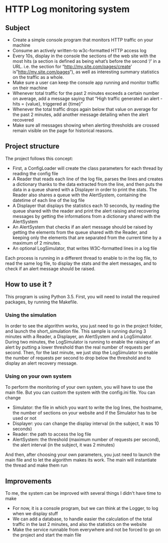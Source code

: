 HTTP Log monitoring system
==========================

Subject
-------

-   Create a simple console program that monitors HTTP traffic on your machine
-   Consume an actively written-to w3c-formatted HTTP access log
-   Every 10s, display in the console the sections of the web site with the most hits (a section is defined as being what’s before the second ‘/’ in a URL. i.e. the section for “<http://my.site.com/pages/create>’ is”<http://my.site.com/pages>“), as well as interesting summary statistics on the traffic as a whole.
-   Make sure a user can keep the console app running and monitor traffic on their machine
-   Whenever total traffic for the past 2 minutes exceeds a certain number on average, add a message saying that “High traffic generated an alert - hits = {value}, triggered at {time}”
-   Whenever the total traffic drops again below that value on average for the past 2 minutes, add another message detailing when the alert recovered
-   Make sure all messages showing when alerting thresholds are crossed remain visible on the page for historical reasons.

Project structure
-----------------

The project follows this concept:

-   First, a ConfigLoader will create the class parameters for each thread by reading the config file
-   A Reader that reads each line of the log file, parses the lines and creates a dictionary thanks to the data extracted from the line, and then puts the data in a queue shared with a Displayer in order to print the stats. The Reader also shares a queue with the AlertSystem, containing the datetime of each line of the log file
-   A Displayer that displays the statistics each 10 seconds, by reading the queue shared with the reader and print the alert raising and recovering messages by getting the informations from a dictionary shared with the AlertSystem
-   An AlertSystem that checks if an alert message should be raised by getting the elements from the queue shared with the Reader, and keeping only the elements that are separated from the current time by a maximum of 2 minutes.
-   An optional LogSimulator, that writes W3C-formatted lines in a log file

Each process is running in a different thread to enable to in the log file, to read the same log file, to display the stats and the alert messages, and to check if an alert message should be raised.

How to use it ?
---------------

This program is using Python 3.5. First, you will need to install the required packages, by running the Makefile.

### Using the simulation

In order to see the algorithm works, you just need to go in the project folder, and launch the short\_simulation file. This sample is running during 3 minutes with a Reader, a Displayer, an AlertSystem and a LogSimulator. During two minutes, the LogSimulator is running to enable the raising of an alert by putting a lower threshold than the real number of requests per second. Then, for the last minute, we just stop the LogSimulator to enable the number of requests per second to drop below the threshold and to display an alert recovery message.

### Using on your own system

To perform the monitoring of your own system, you will have to use the main file. But you can custom the system with the config.ini file. You can change
-   Simulator: the file in which you want to write the log lines, the hostname, the number of sections on your website and if the Simulator has to be used or not
-   Displayer: you can change the display interval (in the subject, it was 10 seconds)
-   Reader: the path to access the log file
-   AlertSystem: the threshold (maximum number of requests per second), the alert interval (in the subject, it was 2 minutes)

And then, after choosing your own parameters, you just need to launch the main file and to let the algorithm makes its work. The main will instantiate the thread and make them run

Improvements
------------

To me, the system can be improved with several things I didn't have time to make
-   For now, it is a console program, but we can think at the Logger, to log when we display stuff
-   We can add a database, to handle easier the calculation of the total traffic in the last 2 minutes, and also the statistics on the website
-   Make the service runnable from everywhere and not be forced to go on the project and start the main file
